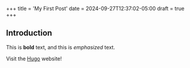 +++
title = 'My First Post'
date = 2024-09-27T12:37:02-05:00
draft = true
+++
## Introduction

This is **bold** text, and this is *emphasized* text.

Visit the [Hugo](https://gohugo.io) website!